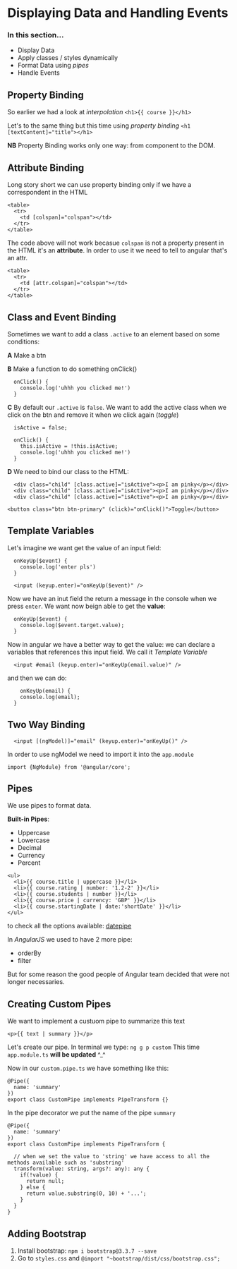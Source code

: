 # Displaying Data and Handling Events

### In this section...

- Display Data
- Apply classes / styles dynamically
- Format Data using *pipes*
- Handle Events

## Property Binding

 So earlier we had a look at *interpolation* 
 `<h1>{{ course }}</h1>`
 
 Let's to the same thing but this time using *property binding*
 `<h1 [textContent]="title"></h1>`
 
 **NB** Property Binding works only one way: from component to the DOM.
 
## Attribute Binding

Long story short we can use property binding only if we have a correspondent in the HTML

```
<table>
  <tr>
    <td [colspan]="colspan"></td>
  </tr>
</table>
```

The code above will not work becasue `colspan` is not a property present in the HTML it's an **attribute**.
In order to use it we need to tell to angular  that's an attr.

```
<table>
  <tr>
    <td [attr.colspan]="colspan"></td>
  </tr>
</table>
```

## Class and Event Binding


Sometimes we want to add a class `.active` to an element based on some conditions:

**A** Make a btn

**B** Make a function to do something onClick()


```
  onClick() {
    console.log('uhhh you clicked me!')
  }
```


**C** By default our `.active` is `false`. We want to add the active class when we click on the btn and remove it when we click again (*toggle*)

```
  isActive = false;

  onClick() {
    this.isActive = !this.isActive;
    console.log('uhhh you clicked me!')
  }
```
**D** We need to bind our class to the HTML:

```
  <div class="child" [class.active]="isActive"><p>I am pinky</p></div>
  <div class="child" [class.active]="isActive"><p>I am pinky</p></div>
  <div class="child" [class.active]="isActive"><p>I am pinky</p></div>

<button class="btn btn-primary" (click)="onClick()">Toggle</button>
```


## Template Variables
Let's imagine we want get the value of an input field:

```
  onKeyUp($event) {
    console.log('enter pls')
  }
```

```
  <input (keyup.enter)="onKeyUp($event)" />
```

Now we have an inut field the return a message in the console when we press `enter`.
We want now beign able to get the **value**:

```
  onKeyUp($event) {
    console.log($event.target.value);
  }
``` 
Now in angular we have a better way to get the value: we can declare a variables that references this input field. We call it *Template Variable*

```
  <input #email (keyup.enter)="onKeyUp(email.value)" />
```

and then we can do:

```
    onKeyUp(email) {
    console.log(email);
  }
```

## Two Way Binding

```
  <input [(ngModel)]="email" (keyup.enter)="onKeyUp()" />
```

In order to use ngModel we need to import it into the `app.module`

`import {NgModule} from '@angular/core';`

## Pipes
We use pipes to format data.

**Built-in Pipes**:

- Uppercase
- Lowercase
- Decimal
- Currency
- Percent

```
<ul>
  <li>{{ course.title | uppercase }}</li>
  <li>{{ course.rating | number: '1.2-2' }}</li>
  <li>{{ course.students | number }}</li>
  <li>{{ course.price | currency: 'GBP' }}</li>
  <li>{{ course.startingDate | date:'shortDate' }}</li>
</ul>
``` 

to check all the options available: [datepipe](https://angular.io)

In *AngularJS* we used to have 2 more pipe:

- orderBy
- filter

But for some reason the good people of Angular team decided that were not longer necessaries.

## Creating Custom Pipes
We want to implement a custuom pipe to summarize this text

```
<p>{{ text | summary }}</p>
```

Let's create our pipe. In terminal we type: `ng g p custom` This time `app.module.ts` **will be updated** ^_^

Now in our `custom.pipe.ts` we have something like this:

```
@Pipe({
  name: 'summary'
})
export class CustomPipe implements PipeTransform {}
```

In the pipe decorator we put the name of the pipe `summary`

```
@Pipe({
  name: 'summary'
})
export class CustomPipe implements PipeTransform {

  // when we set the value to 'string' we have access to all the methods available such as 'substring'
  transform(value: string, args?: any): any {
    if(!value) {
      return null;
    } else {
      return value.substring(0, 10) + '...';
    }
  }
}
```    


## Adding Bootstrap

1. Install bootstrap: `npm i bootstrap@3.3.7 --save`
2. Go to `styles.css` and `@import "~bootstrap/dist/css/bootstrap.css";`

